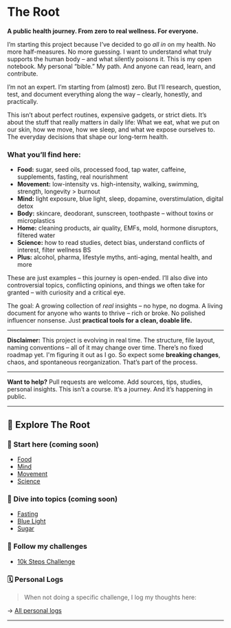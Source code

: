 # The Root

**A public health journey. From zero to real wellness. For everyone.**

I’m starting this project because I’ve decided to go *all in* on my health. No more half-measures. No more guessing. I want to understand what truly supports the human body – and what silently poisons it.
This is my open notebook. My personal “bible.” My path. And anyone can read, learn, and contribute.

I’m not an expert. I’m starting from (almost) zero. But I’ll research, question, test, and document everything along the way – clearly, honestly, and practically.

This isn’t about perfect routines, expensive gadgets, or strict diets. It’s about the stuff that really matters in daily life:
What we eat, what we put on our skin, how we move, how we sleep, and what we expose ourselves to. The everyday decisions that shape our long-term health.

### What you’ll find here:

* **Food:** sugar, seed oils, processed food, tap water, caffeine, supplements, fasting, real nourishment
* **Movement:** low-intensity vs. high-intensity, walking, swimming, strength, longevity > burnout
* **Mind:** light exposure, blue light, sleep, dopamine, overstimulation, digital detox
* **Body:** skincare, deodorant, sunscreen, toothpaste – without toxins or microplastics
* **Home:** cleaning products, air quality, EMFs, mold, hormone disruptors, filtered water
* **Science:** how to read studies, detect bias, understand conflicts of interest, filter wellness BS
* **Plus:** alcohol, pharma, lifestyle myths, anti-aging, mental health, and more

These are just examples – this journey is open-ended. I’ll also dive into controversial topics, conflicting opinions, and things we often take for granted – with curiosity and a critical eye.

The goal:
A growing collection of *real* insights – no hype, no dogma.
A living document for anyone who wants to thrive – rich or broke.
No polished influencer nonsense. Just **practical tools for a clean, doable life.**

---

**Disclaimer:**
This project is evolving in real time. The structure, file layout, naming conventions – all of it may change over time.
There’s no fixed roadmap yet. I'm figuring it out as I go. So expect some **breaking changes**, chaos, and spontaneous reorganization. That’s part of the process.

---

**Want to help?**
Pull requests are welcome. Add sources, tips, studies, personal insights.
This isn’t a course. It’s a journey. And it’s happening in public.

---

## 🔗 Explore The Root

### 📌 Start here (coming soon)
- [Food](docs/food.md)
- [Mind](docs/mind.md)
- [Movement](docs/movement.md)
- [Science](docs/science.md)

### 🧠 Dive into topics (coming soon)
- [Fasting](topics/fasting.md)
- [Blue Light](topics/blue_light.md)
- [Sugar](topics/sugar.md)

### 🥾 Follow my challenges
- [10k Steps Challenge](challenges/10k_steps/intro.md)

### 🗓 Personal Logs

> When not doing a specific challenge, I log my thoughts here:

→ [All personal logs](logs/)

---

